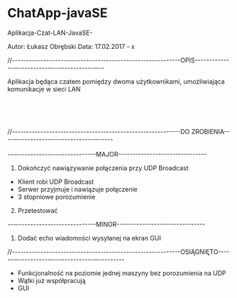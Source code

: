 # ChatApp-javaSE
Aplikacja-Czat-LAN-JavaSE-

Autor: Łukasz Obrębski
Data: 17.02.2017 - x


//-----------------------------------------------------------OPIS----------------------------------------------

Aplikacja będąca czatem pomiędzy dwoma użytkownikami, umożliwiająca komunikacje w sieci LAN

<br>
<br>
<br>

//-----------------------------------------------------------DO ZROBIENIA---------------------------------------
<br><br>
-------------------------------MAJOR-------------------------------

1. Dokończyć nawiązywanie połączenia przy UDP Broadcast
  - Klient robi UDP Broadcast
  - Serwer przyjmuje i nawiązuje połączenie
  - 3 stopniowe porozumienie
  
2. Przetestować
 

-------------------------------MINOR-------------------------------

1. Dodać echo wiadomości wysyłanej na ekran GUI


//-----------------------------------------------------------OSIĄGNIĘTO---------------------------------------------


- Funkcjonalność na poziomie jednej maszyny bez porozumienia na UDP
- Wątki już współpracują
- GUI
